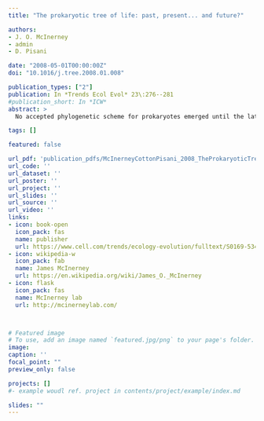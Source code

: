 ```yaml
---
title: "The prokaryotic tree of life: past, present... and future?"

authors:
- J. O. McInerney
- admin
- D. Pisani

date: "2008-05-01T00:00:00Z"
doi: "10.1016/j.tree.2008.01.008"

publication_types: ["2"]
publication: In *Trends Ecol Evol* 23\:276--281
#publication_short: In *ICW*
abstract: >
  No accepted phylogenetic scheme for prokaryotes emerged until the late 1970s. Prior to that, it was assumed that there was a phylogenetic tree uniting all prokaryotes, but no suitable data were available for its construction. For 20 years, through the 1980s and 1990s, rRNA phylogenies were the gold standard. However, beginning in the last decade, findings from genomic data have challenged this new consensus. Gene trees can conflict greatly, and strains of the same species can differ enormously in genome content. Horizontal gene transfer is now known to be a significant influence on genome evolution. The next decade is likely to resolve whether or not we retain the centuries-old metaphor of the tree for all of life.

tags: []

featured: false

url_pdf: 'publication_pdfs/McInerneyCottonPisani_2008_TheProkaryoticTreeOfLifePastPresent...andFuture_TrendsInEcologyAndEvolution.pdf'
url_code: ''
url_dataset: ''
url_poster: ''
url_project: ''
url_slides: ''
url_source: ''
url_video: ''
links:
- icon: book-open
  icon_pack: fas
  name: publisher
  url: https://www.cell.com/trends/ecology-evolution/fulltext/S0169-5347(08)00099-2
- icon: wikipedia-w
  icon_pack: fab
  name: James McInerney
  url: https://en.wikipedia.org/wiki/James_O._McInerney
- icon: flask
  icon_pack: fas
  name: McInerney lab
  url: http://mcinerneylab.com/



# Featured image
# To use, add an image named `featured.jpg/png` to your page's folder.
image:
caption: ''
focal_point: ""
preview_only: false

projects: []
#- example woudl ref. project in contents/project/example/index.md

slides: ""
---
```


